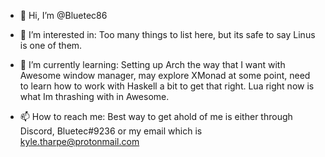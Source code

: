 - 👋 Hi, I’m @Bluetec86

- 👀 I’m interested in: Too many things to list here, but its safe to say Linus is one of them.

- 🌱 I’m currently learning: Setting up Arch the way that I want with Awesome window manager, may explore XMonad at some point, need to learn how to work with
Haskell a bit to get that right. Lua right now is what Im thrashing with in Awesome.

- 📫 How to reach me: Best way to get ahold of me is either through Discord, Bluetec#9236 or my email which is kyle.tharpe@protonmail.com

<!---
Bluetec86/Bluetec86 is a ✨ special ✨ repository because its `README.md` (this file) appears on your GitHub profile.
You can click the Preview link to take a look at your changes.
--->
